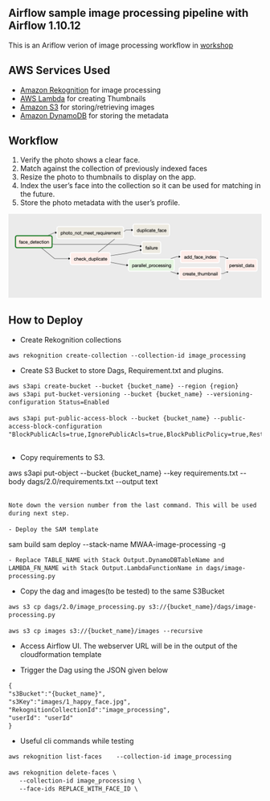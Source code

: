 ## Airflow sample image processing pipeline with Airflow 1.10.12

This is an Ariflow verion of image processing workflow in [workshop](https://image-processing.serverlessworkshops.io/)

## AWS Services Used

- [Amazon Rekognition](https://aws.amazon.com/rekognition/) for image processing
- [AWS Lambda](https://aws.amazon.com/lambda/) for creating Thumbnails
- [Amazon S3](https://aws.amazon.com/s3/)  for storing/retrieving images
- [Amazon DynamoDB](https://aws.amazon.com/dynamodb/) for storing the metadata

## Workflow
1. Verify the photo shows a clear face.
2. Match against the collection of previously indexed faces
3. Resize the photo to thumbnails to display on the app.
4. Index the user’s face into the collection so it can be used for matching in the future.
5. Store the photo metadata with the user’s profile.

<p align="center">
  <img src="graphview.png" alt="Graphical representation"/>
</p>

## How to Deploy

- Create Rekognition collections
``` 
aws rekognition create-collection --collection-id image_processing
```
- Create S3 Bucket to store Dags, Requirement.txt and plugins. 
```
aws s3api create-bucket --bucket {bucket_name} --region {region}
aws s3api put-bucket-versioning --bucket {bucket_name} --versioning-configuration Status=Enabled

aws s3api put-public-access-block --bucket {bucket_name} --public-access-block-configuration "BlockPublicAcls=true,IgnorePublicAcls=true,BlockPublicPolicy=true,RestrictPublicBuckets=true"


```
- Copy requirements to S3. 

aws s3api put-object --bucket {bucket_name} --key requirements.txt --body dags/2.0/requirements.txt --output text
```

Note down the version number from the last command. This will be used during next step.

- Deploy the SAM template
```
sam build
sam deploy --stack-name MWAA-image-processing -g

```
- Replace TABLE_NAME with Stack Output.DynamoDBTableName and LAMBDA_FN_NAME with Stack Output.LambdaFunctionName in dags/image-processing.py

```
- Copy the dag and images(to be tested) to the same S3Bucket
```
aws s3 cp dags/2.0/image_processing.py s3://{bucket_name}/dags/image-processing.py

aws s3 cp images s3://{bucket_name}/images --recursive

```

- Access Airflow UI. The webserver URL will be in the output of the cloudformation template

- Trigger the Dag using the JSON given below

```
{
"s3Bucket":"{bucket_name}",
"s3Key":"images/1_happy_face.jpg",
"RekognitionCollectionId":"image_processing",
"userId": "userId"
}
```

- Useful cli commands while testing
```
aws rekognition list-faces    --collection-id image_processing

aws rekognition delete-faces \
   --collection-id image_processing \
   --face-ids REPLACE_WITH_FACE_ID \
```

<!-- aws s3 cp requirement.txt s3://{bucket_name}/requirement.txt -->


